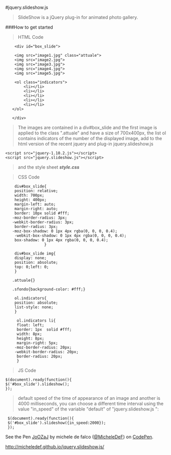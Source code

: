 #jquery.slideshow.js

>SlideShow is a jQuery plug-in for  animated photo gallery.

###How to get started

>HTML Code

        <div id="box_slide">   
            
        <img src="image1.jpg" class="attuale">
        <img src="image2.jpg">
        <img src="image3.jpg">
        <img src="image4.jpg">
        <img src="image5.jpg">
            
        <ol class="indicators">
            <li></li>
            <li></li>
            <li></li>
            <li></li>
            <li></li>
       </ol>    
            
       </div>
       
       

>The images are contained in a div#box_slide and the first image is applied to the class ".attuale" and have a size of 700x400px, the list ol contains indicators of the number of the displayed image, add to the html version of the recent jquery and plug-in jquery.slideshow.js

    <script src="jquery-1.10.2.js"></script>
    <script src="jquery.slideshow.js"></script>

>and the style sheet _**style.css**_

>CSS Code

        div#box_slide{
        position: relative;
        width: 700px;
        height: 400px;
        margin-left: auto;
        margin-right: auto;
        border: 10px solid #fff;
       -moz-border-radius: 3px;
       -webkit-border-radius: 3px;
        border-radius: 3px;
       -moz-box-shadow: 0 1px 4px rgba(0, 0, 0, 0.4);
        -webkit-box-shadow: 0 1px 4px rgba(0, 0, 0, 0.4);
        box-shadow: 0 1px 4px rgba(0, 0, 0, 0.4);
                     }
                
        div#box_slide img{
        display: none;
        position: absolute;
        top: 0;left: 0;
        } 
                
       .attuale{}
              
       .sfondo{background-color: #fff;}
                  
        ol.indicators{
        position: absolute;
        list-style: none;
        }
                  
         ol.indicators li{
         float: left;
         border: 1px  solid #fff;
         width: 8px;
         height: 8px;
         margin-right: 5px;
        -moz-border-radius: 20px;
        -webkit-border-radius: 20px;
         border-radius: 20px;
         }

>JS Code         

    $(document).ready(function(){
    $('#box_slide').slideshow();
    });

>default speed of the time of appearance of an image and another is 4000 milliseconds, you can choose a different time interval using the value "in_speed" of the variable "default" of "jquery.slideshow.js ":

     $(document).ready(function(){
     $('#box_slide').slideshow({in_speed:2000});
     });
     
 
<p data-height="268" data-theme-id="0" data-slug-hash="JoOZaJ" data-default-tab="html" data-user="MicheleDeF" class='codepen'>See the Pen <a href='http://codepen.io/MicheleDeF/pen/JoOZaJ/'>JoOZaJ</a> by michele de falco (<a href='http://codepen.io/MicheleDeF'>@MicheleDeF</a>) on <a href='http://codepen.io'>CodePen</a>.</p>
<script async src="//assets.codepen.io/assets/embed/ei.js"></script>

http://micheledef.github.io/jquery.slideshow.js/
     
     
